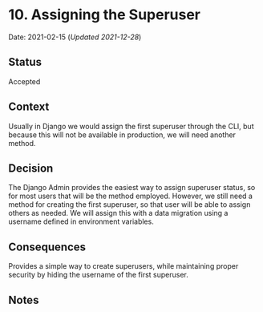 # 10. Assigning the Superuser
Date: 2021-02-15 (_Updated 2021-12-28_)

## Status

Accepted

## Context

Usually in Django we would assign the first superuser through the CLI, but because this will not
be available in production, we will need another method.

## Decision

The Django Admin provides the easiest way to assign superuser status, so for most users that will
be the method employed. However, we still need a method for creating the first superuser, so that
user will be able to assign others as needed. We will assign this with a data migration using a 
username defined in environment variables.

## Consequences
Provides a simple way to create superusers, while maintaining proper security by hiding
the username of the first superuser.

## Notes
